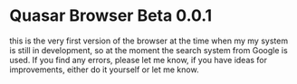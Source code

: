 # Quasar Browser Beta 0.0.1
this is the very first version of the browser at the time when my my system is still in development, so at the moment the search system from Google is used. If you find any errors, please let me know, if you have ideas for improvements, either do it yourself or let me know.
